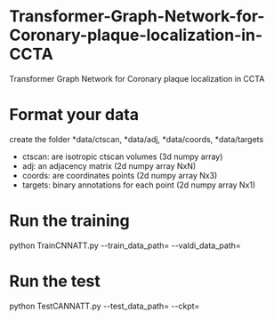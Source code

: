 # Transformer-Graph-Network-for-Coronary-plaque-localization-in-CCTA
Transformer Graph Network for Coronary plaque localization in CCTA

# Format your data
create the folder *data/ctscan, *data/adj, *data/coords, *data/targets
* ctscan: are isotropic ctscan volumes (3d numpy array)
* adj: an adjacency matrix (2d numpy array NxN)
* coords: are coordinates points (2d numpy array Nx3)
* targets: binary annotations for each point (2d numpy array Nx1)

# Run the training
python TrainCNNATT.py --train_data_path=<folder with train data> --valdi_data_path=<folder with valid data>

# Run the test
python TestCANNATT.py --test_data_path=<folder with test data> --ckpt=<log path to checkpointfile.ckpt>
